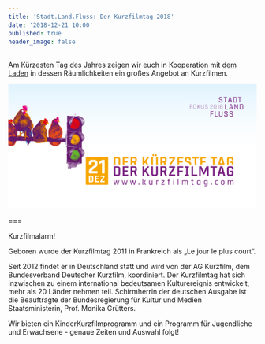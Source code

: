 ```yaml
---
title: 'Stadt.Land.Fluss: Der Kurzfilmtag 2018'
date: '2018-12-21 10:00'
published: true
header_image: false
---
```

Am Kürzesten Tag des Jahres zeigen wir euch in Kooperation mit [dem Laden](https://schweizerhaus-puechau.jimdo.com/der-laden/) in dessen Räumlichkeiten ein großes Angebot an Kurzfilmen.

![](kft18-querformat.png)

===

Kurzfilmalarm!

Geboren wurde der Kurzfilmtag 2011 in Frankreich als „Le jour le plus court“.

Seit 2012 findet er in Deutschland statt und wird von der AG Kurzfilm, dem Bundesverband Deutscher Kurzfilm, koordiniert. Der Kurzfilmtag hat sich inzwischen zu einem international bedeutsamen Kulturereignis entwickelt, mehr als 20 Länder nehmen teil. Schirmherrin der deutschen Ausgabe ist die Beauftragte der Bundesregierung für Kultur und Medien Staatsministerin, Prof. Monika Grütters.

Wir bieten ein KinderKurzfilmprogramm und ein Programm für Jugendliche und Erwachsene - genaue Zeiten und Auswahl folgt!
